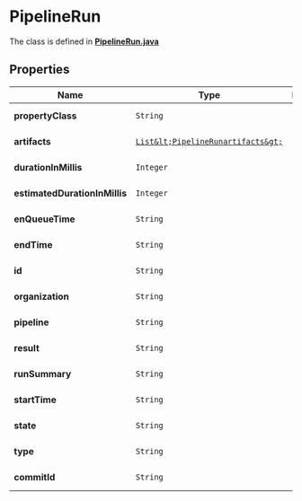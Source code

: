 

# PipelineRun

The class is defined in **[PipelineRun.java](../../src/main/java/org/openapitools/model/PipelineRun.java)**

## Properties

Name | Type | Description | Notes
------------ | ------------- | ------------- | -------------
**propertyClass** | `String` |  |  [optional property]
**artifacts** | [`List&lt;PipelineRunartifacts&gt;`](PipelineRunartifacts.md) |  |  [optional property]
**durationInMillis** | `Integer` |  |  [optional property]
**estimatedDurationInMillis** | `Integer` |  |  [optional property]
**enQueueTime** | `String` |  |  [optional property]
**endTime** | `String` |  |  [optional property]
**id** | `String` |  |  [optional property]
**organization** | `String` |  |  [optional property]
**pipeline** | `String` |  |  [optional property]
**result** | `String` |  |  [optional property]
**runSummary** | `String` |  |  [optional property]
**startTime** | `String` |  |  [optional property]
**state** | `String` |  |  [optional property]
**type** | `String` |  |  [optional property]
**commitId** | `String` |  |  [optional property]

















